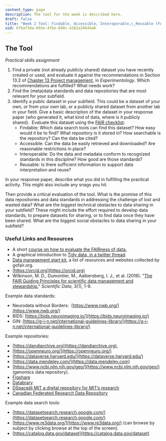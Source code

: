 ```yaml
---
content_type: page
description: The tool for the week is described here.
draft: false
title: "Week 2 Tool: Findable, Accessible, Interoperable,\_Reusable (FAIR) Data Sharing"
uid: 6f6af34a-693e-4fbe-840c-e2b2a24644a0
---
```

## The Tool

*Practical skills assignment*

1. Find a private (not already publicly shared) dataset you have recently created or used, and evaluate it against the recommendations in Section 13.2 of [Chapter 13 Project management](https://experimentology.io/13-management), in *Experimentology*. Which recommendations are fulfilled? What needs work?
2. Find the (meta)data standards and data repositories that are most relevant for your subfield.
3. Identify a public dataset in your subfield. This could be a dataset of your own, or from your own lab, or a publicly shared dataset from another lab in your field. Give a basic description of the dataset in your response paper (who generated it, what kind of data, where is it publicly shared).  Evaluate this dataset using the [FAIR checklist](https://www.lcrdm.nl/files/lcrdm/2019-07/HOW%20FAIR%20IS%20YOUR%20DATA_flyer_2.pdf):
    - Findable: Which data search tools can find this dataset? How easy would it be to find? What repository is it stored in? How searchable is the repository? Can the data be cited?
    - Accessible: Can the data be easily retrieved and downloaded? Are reasonable restrictions in place?
    - Interoperable: Do the data and metadata conform to recognized standards in this discipline? How good are those standards?
    - Reusable: Is there sufficient information to support data interpretation and reuse? 

In your response paper, describe what you did in fulfilling the practical activity. This might also include any snags you hit.

Then provide a critical evaluation of the tool. What is the promise of this data repositories and data standards in addressing the challenge of lost and wasted data? What are the biggest technical obstacles to data sharing in your subfield? These might include the effort required to develop data standards, to prepare datasets for sharing, or to find data once they have been shared. What are the biggest social obstacles to data sharing in your subfield?

### Useful Links and Resources

- A short [course on how to evaluate the FAIRness of data.](https://www.fosteropenscience.eu/node/2644)
- A graphical introduction to [Tidy data, in a twitter thread](https://twitter.com/juliesquid/status/1315710359404113920).
- [Data management start kit,](https://www.go-fair.org/resources/rdm-starter-kit/) a list of resources and websites collected by gofair.org.
- [https://orcid.org](https://orcid.org)
- Wilkinson, M. D., Dumontier, M., Aalbersberg, I. J., et al. (2016). "[The FAIR Guiding Principles for scientific data management and stewardship.](https://www.nature.com/articles/sdata201618?)" *Scientific Data*, 3(1), 1-9.

Example data standards:

- Neurodata without Borders:  [https://www.nwb.org/](https://www.nwb.org/)
- BIDS: [https://bids.neuroimaging.io/](https://bids.neuroimaging.io/)
- GIN: [https://g-i-n.net/international-guidelines-library/](https://g-i-n.net/international-guidelines-library/)

Example repositories:

- [https://dandiarchive.org](https://dandiarchive.org) 
- [https://openneuro.org/](https://openneuro.org/)
- [https://dataverse.harvard.edu/](https://dataverse.harvard.edu/)
- [https://data.mendeley.com/](https://data.mendeley.com)
- [https://www.ncbi.nlm.nih.gov/geo/](https://www.ncbi.nlm.nih.gov/geo/) (genomics data repository).
- [Figshare](https://figshare.com/)
- [Databrary](https://nyu.databrary.org/)  
- [DSpace@ MIT a digital repository for MIT’s research](https://dspace.mit.edu/)
- [Canadian Federated Research Data Repository](https://www.frdr-dfdr.ca/repo/)

Example data search tools:

- [https://datasetsearch.research.google.com/](https://datasetsearch.research.google.com/)
- [https://www.re3data.org/](https://www.re3data.org/) (can browse by subject by clicking browse at the top of the screen).
- [https://catalog.data.gov/dataset](https://catalog.data.gov/dataset)